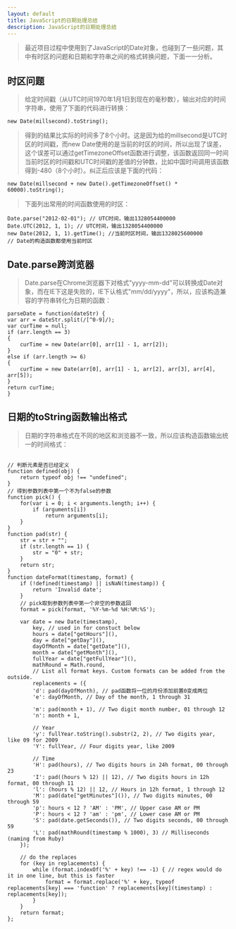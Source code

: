 ```yaml
---
layout: default
title: JavaScript的日期处理总结
description: JavaScript的日期处理总结
---
```

>最近项目过程中使用到了JavaScript的Date对象，也碰到了一些问题，其中有时区的问题和日期和字符串之间的格式转换问题，下面一一分析。

## 时区问题<br/>
>给定时间戳（从UTC时间1970年1月1日到现在的毫秒数），输出对应的时间字符串，使用了下面的代码进行转换：
<pre><code>new Date(millsecond).toString();</code></pre> 
>得到的结果比实际的时间多了8个小时。这是因为给的millsecond是UTC时区的时间戳，而new Date使用的是当前的时区的时间，所以出现了误差，这个误差可以通过getTimezoneOffset函数进行调整，该函数返回同一时间当前时区的时间戳和UTC时间戳的差值的分钟数，比如中国时间调用该函数得到-480（8个小时）。纠正后应该是下面的代码：
<pre><code>new Date(millsecond + new Date().getTimezoneOffset() * 60000).toString();</code></pre>
>下面列出常用的时间函数使用的时区：
<pre><code>Date.parse("2012-02-01"); // UTC时间，输出1328054400000
Date.UTC(2012, 1, 1); // UTC时间，输出1328054400000
new Date(2012, 1, 1).getTime(); //当前时区时间，输出1328025600000
// Date的构造函数都使用当前时区
</code></pre>

## Date.parse跨浏览器<br/>
>Date.parse在Chrome浏览器下对格式"yyyy-mm-dd"可以转换成Date对象，而在IE下这是失败的，IE下认格式"mm/dd/yyyy"，所以，应该构造兼容的字符串转化为日期的函数：
<pre><code>parseDate = function(dateStr) {
var arr = dateStr.split(/[^0-9]/);
var curTime = null;
if (arr.length == 3)
{
    curTime = new Date(arr[0], arr[1] - 1, arr[2]);
}
else if (arr.length >= 6)
{
    curTime = new Date(arr[0], arr[1] - 1, arr[2], arr[3], arr[4], arr[5]);
}
return curTime;
}</code></pre>

## 日期的toString函数输出格式
>日期的字符串格式在不同的地区和浏览器不一致，所以应该构造函数输出统一的时间格式：
<pre><code>
// 判断元素是否已经定义
function defined(obj) {
    return typeof obj !== "undefined";
}
// 得到参数列表中第一个不为false的参数
function pick() {
    for(var i = 0; i &lt; arguments.length; i++) {
        if (arguments[i])
            return arguments[i];
    }
}
function pad(str) {
    str = str + "";
    if (str.length == 1) {
        str = "0" + str;
    }
    return str;
}
function dateFormat(timestamp, format) {
    if (!defined(timestamp) || isNaN(timestamp)) {
        return 'Invalid date';
    }
    // pick取到参数列表中第一个非空的参数返回
    format = pick(format, '%Y-%m-%d %H:%M:%S');

    var date = new Date(timestamp),
        key, // used in for constuct below
        hours = date["getHours"](),
        day = date["getDay"](),
        dayOfMonth = date["getDate"](),
        month = date["getMonth"](),
        fullYear = date["getFullYear"](),
        mathRound = Math.round,
        // List all format keys. Custom formats can be added from the outside. 
        replacements = ({
        'd': pad(dayOfMonth), // pad函数将一位的月份添加前置0变成两位
        'e': dayOfMonth, // Day of the month, 1 through 31

        'm': pad(month + 1), // Two digit month number, 01 through 12
        'n': month + 1,

        // Year
        'y': fullYear.toString().substr(2, 2), // Two digits year, like 09 for 2009
        'Y': fullYear, // Four digits year, like 2009

        // Time
        'H': pad(hours), // Two digits hours in 24h format, 00 through 23
        'I': pad((hours % 12) || 12), // Two digits hours in 12h format, 00 through 11
        'l': (hours % 12) || 12, // Hours in 12h format, 1 through 12
        'M': pad(date["getMinutes"]()), // Two digits minutes, 00 through 59
        'p': hours &lt; 12 ? 'AM' : 'PM', // Upper case AM or PM
        'P': hours &lt; 12 ? 'am' : 'pm', // Lower case AM or PM
        'S': pad(date.getSeconds()), // Two digits seconds, 00 through  59
        'L': pad(mathRound(timestamp % 1000), 3) // Milliseconds (naming from Ruby)
    });

    // do the replaces
    for (key in replacements) {
        while (format.indexOf('%' + key) !== -1) { // regex would do it in one line, but this is faster
            format = format.replace('%' + key, typeof replacements[key] === 'function' ? replacements[key](timestamp) : replacements[key]);
        }
    }
    return format;
};</code></pre>
